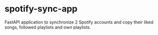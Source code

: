 # spotify-sync-app
FastAPI application to synchronize 2 Spotify accounts and copy their liked songs, followed playlists and own playlists.
